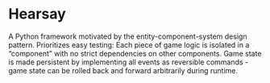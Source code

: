 # Hearsay 
A Python framework motivated by the entity-component-system design pattern. Prioritizes easy testing: Each piece of game logic is isolated in a “component” with no strict dependencies on other components. Game state is made persistent by implementing all events as reversible commands - game state can be rolled back and forward arbitrarily during runtime. 
